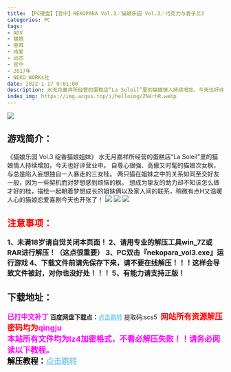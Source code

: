 ```yaml
---
title: 【PC硬盘】【官中】NEKOPARA Vol.3／猫娘乐园 Vol.3／巧克力与香子兰3
categories: PC
tags:
- ADV
- 猫娘
- 兽耳
- 纯爱
- 动态
- 官中
- 2017年
- NEKO WORKs社
date: 2022-1-17 0:01:00
description: 水无月嘉祥所经营的蛋糕店“La Soleil”里的猫娘情人持续增加，今天也好评营业中。自尊心很强、高傲又时髦的猫娘次女枫，与总是陷入妄想独自一人暴走的三女桂。两只猫在姐妹之中的关系如同至交好友一般，因为一些契机而对梦想感到烦恼的枫，想成为挚友的助力却不知该怎么做才好的桂，描绘一起朝着梦想成长的姐妹俩以及家人间的联系，稍微有点H又温暖人心的猫娘恋爱喜剧今天也开张了！
index_img: https://img.acgus.top/i/helloimg/ZN4rhR.webp
---
```

![](https://img.acgus.top/i/helloimg/ZN4rhR.webp)
## 游戏简介：
《猫娘乐园 Vol.3 绽香猫娘姐妹》
水无月嘉祥所经营的蛋糕店“La Soleil”里的猫娘情人持续增加，今天也好评营业中。
自尊心很强、高傲又时髦的猫娘次女枫，与总是陷入妄想独自一人暴走的三女桂。
两只猫在姐妹之中的关系如同至交好友一般，因为一些契机而对梦想感到烦恼的枫。
想成为挚友的助力却不知该怎么做才好的桂，描绘一起朝着梦想成长的姐妹俩以及家人间的联系，稍微有点H又温暖人心的猫娘恋爱喜剧今天也开张了！
![](https://img.acgus.top/i/helloimg/ZN4UCP.webp)
![](https://img.acgus.top/i/helloimg/ZN4gt6.webp)
![](https://img.acgus.top/i/helloimg/ZN4kwn.webp)





## <font color=#FF0000 >注意事项：</font>
<font size=3><b>1、未满18岁请自觉关闭本页面！
2、请用专业的解压工具win_7Z或RAR进行解压！（这点很重要）
3、PC双击『nekopara_vol3.exe』运行游戏
4、下载文件前请先保存下来，请不要在线解压！！！这样会导致文件被封，对你也没好处！！！
5、有能力请支持正版！</b></font>

## 下载地址：
<font color=#FF00FF size=3><b>已打中文补丁</b></font>
<b>百度网盘下载点：</b><a href="https://pan.baidu.com/s/16dWaRzHxq5f8tZ4IqqIMDA?pwd=scs5" style="color: #87CEEB;"><b>点击跳转</b></a> 提取码:scs5
<a style="padding: 0" href="https://post.qingju.org/AD/"><img style="max-width:100%" src="https://img.acgus.top/i/2024/07/478f689b8021d8d499ab43d21acf137a.gif" alt=""></a>
<b><font color=#FF0000 size=4>网站所有资源解压密码均为</b></font><b><font color=#FF00FF size=4>qingju</font><font color=#FF0000 ></font></b><br><b><font color=#FF00FF size=4>本站所有文件均为lz4加密格式，不看必解压失败！！请务必阅读以下教程。</b></font><br><b><font color=#000 size=4>解压教程：</b><a href="https://post.qingju.org/tutorial/000/" style="color: #87CEEB;"><b>点击跳转</b></a>
